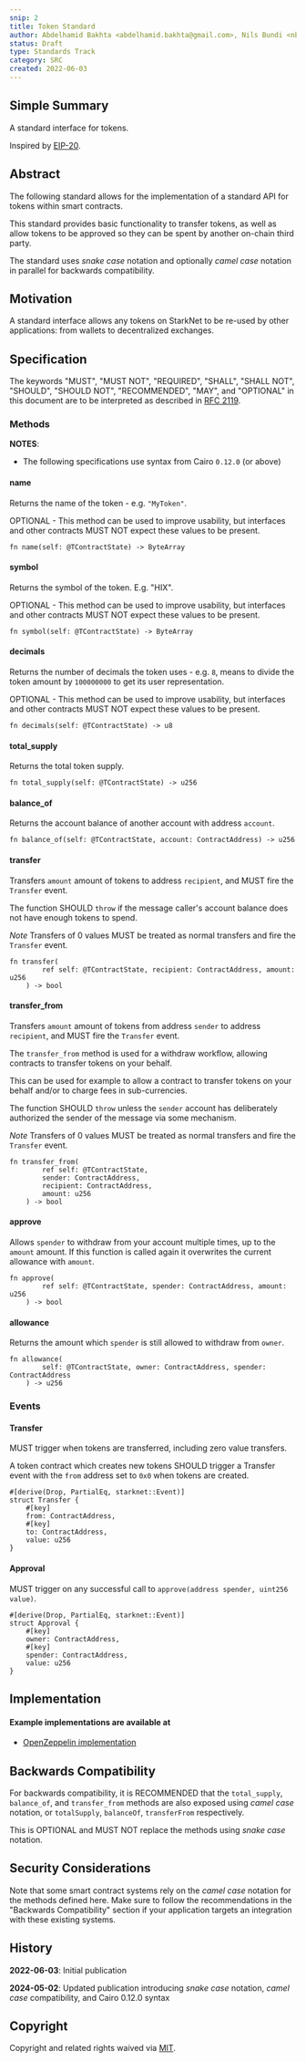 ```yaml
---
snip: 2
title: Token Standard
author: Abdelhamid Bakhta <abdelhamid.bakhta@gmail.com>, Nils Bundi <nbundi@proton.me>
status: Draft
type: Standards Track
category: SRC
created: 2022-06-03
---
```


## Simple Summary

A standard interface for tokens.

Inspired by [EIP-20](https://eips.ethereum.org/EIPS/eip-20).


## Abstract

The following standard allows for the implementation of a standard API for tokens within smart contracts.

This standard provides basic functionality to transfer tokens, as well as allow tokens to be approved so they can be spent by another on-chain third party.

The standard uses _snake case_ notation and optionally _camel case_ notation in parallel for backwards compatibility.


## Motivation

A standard interface allows any tokens on StarkNet to be re-used by other applications: from wallets to decentralized exchanges.


## Specification

The keywords "MUST", "MUST NOT", "REQUIRED", "SHALL", "SHALL NOT", "SHOULD", "SHOULD NOT", "RECOMMENDED", "MAY", and "OPTIONAL" in this document are to be interpreted as described in [RFC 2119](https://www.ietf.org/rfc/rfc2119.txt).


### Methods

**NOTES**:
 - The following specifications use syntax from Cairo `0.12.0` (or above)


#### name

Returns the name of the token - e.g. `"MyToken"`.

OPTIONAL - This method can be used to improve usability,
but interfaces and other contracts MUST NOT expect these values to be present.

```cairo
fn name(self: @TContractState) -> ByteArray
```


#### symbol

Returns the symbol of the token. E.g. "HIX".

OPTIONAL - This method can be used to improve usability,
but interfaces and other contracts MUST NOT expect these values to be present.

```cairo
fn symbol(self: @TContractState) -> ByteArray
```


#### decimals

Returns the number of decimals the token uses - e.g. `8`, means to divide the token amount by `100000000` to get its user representation.

OPTIONAL - This method can be used to improve usability,
but interfaces and other contracts MUST NOT expect these values to be present.

``` cairo
fn decimals(self: @TContractState) -> u8
```


#### total_supply

Returns the total token supply.

```cairo
fn total_supply(self: @TContractState) -> u256
```


#### balance_of

Returns the account balance of another account with address `account`.

``` cairo
fn balance_of(self: @TContractState, account: ContractAddress) -> u256
```


#### transfer

Transfers `amount` amount of tokens to address `recipient`, and MUST fire the `Transfer` event.

The function SHOULD `throw` if the message caller's account balance does not have enough tokens to spend.

*Note* Transfers of 0 values MUST be treated as normal transfers and fire the `Transfer` event.

``` cairo
fn transfer(
        ref self: @TContractState, recipient: ContractAddress, amount: u256
    ) -> bool
```


#### transfer_from

Transfers `amount` amount of tokens from address `sender` to address `recipient`, and MUST fire the `Transfer` event.

The `transfer_from` method is used for a withdraw workflow, allowing contracts to transfer tokens on your behalf.

This can be used for example to allow a contract to transfer tokens on your behalf and/or to charge fees in sub-currencies.

The function SHOULD `throw` unless the `sender` account has deliberately authorized the sender of the message via some mechanism.

*Note* Transfers of 0 values MUST be treated as normal transfers and fire the `Transfer` event.

``` cairo
fn transfer_from(
        ref self: @TContractState,
        sender: ContractAddress,
        recipient: ContractAddress,
        amount: u256
    ) -> bool
```


#### approve

Allows `spender` to withdraw from your account multiple times, up to the `amount` amount. If this function is called again it overwrites the current allowance with `amount`.

``` cairo
fn approve(
        ref self: @TContractState, spender: ContractAddress, amount: u256
    ) -> bool
```


#### allowance

Returns the amount which `spender` is still allowed to withdraw from `owner`.

``` cairo
fn allowance(
        self: @TContractState, owner: ContractAddress, spender: ContractAddress
    ) -> u256
```


### Events

#### Transfer

MUST trigger when tokens are transferred, including zero value transfers.

A token contract which creates new tokens SHOULD trigger a Transfer event with the `from` address set to `0x0` when tokens are created.

``` cairo
#[derive(Drop, PartialEq, starknet::Event)]
struct Transfer {
    #[key]
    from: ContractAddress,
    #[key]
    to: ContractAddress,
    value: u256
}
```


#### Approval

MUST trigger on any successful call to `approve(address spender, uint256 value)`.

``` cairo
#[derive(Drop, PartialEq, starknet::Event)]
struct Approval {
    #[key]
    owner: ContractAddress,
    #[key]
    spender: ContractAddress,
    value: u256
}
```


## Implementation

#### Example implementations are available at
- [OpenZeppelin implementation](https://github.com/OpenZeppelin/cairo-contracts/blob/main/src/token/erc20/erc20.cairo)


## Backwards Compatibility

For backwards compatibility, it is RECOMMENDED that the `total_supply`, `balance_of`, and `transfer_from` methods are also exposed using _camel case_ notation, or `totalSupply`, `balanceOf`, `transferFrom` respectively.

This is OPTIONAL and MUST NOT replace the methods using _snake case_ notation.


## Security Considerations

Note that some smart contract systems rely on the _camel case_ notation for the methods defined here. Make sure to follow the recommendations in the "Backwards Compatibility" section if your application targets an integration with these existing systems.


## History

__2022-06-03__: Initial publication

__2024-05-02__: Updated publication introducing _snake case_ notation, _camel case_ compatibility, and Cairo 0.12.0 syntax


## Copyright

Copyright and related rights waived via [MIT](../LICENSE).